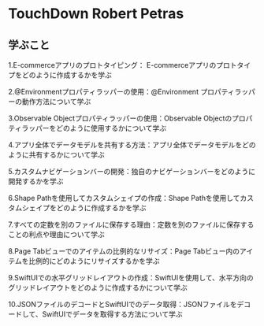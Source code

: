 #  TouchDown **Robert Petras**

## 学ぶこと
1.E-commerceアプリのプロトタイピング： E-commerceアプリのプロトタイプをどのように作成するかを学ぶ

2.@Environmentプロパティラッパーの使用：@Environment プロパティラッパーの動作方法について学ぶ

3.Observable Objectプロパティラッパーの使用：Observable Objectのプロパティラッパーをどのように使用するかについて学ぶ

4.アプリ全体でデータモデルを共有する方法：アプリ全体でデータモデルをどのように共有するかについて学ぶ

5.カスタムナビゲーションバーの開発：独自のナビゲーションバーをどのように開発するかを学ぶ

6.Shape Pathを使用してカスタムシェイプの作成：Shape Pathを使用してカスタムシェイプをどのように作成するかを学ぶ

7.すべての定数を別のファイルに保存する理由：定数を別のファイルに保存することの利点や理由について学ぶ

8.Page Tabビューでのアイテムの比例的なリサイズ：Page Tabビュー内のアイテムを比例的にどのようにリサイズするかを学ぶ

9.SwiftUIでの水平グリッドレイアウトの作成：SwiftUIを使用して、水平方向のグリッドレイアウトをどのように作成するかについて学ぶ

10.JSONファイルのデコードとSwiftUIでのデータ取得：JSONファイルをデコードして、SwiftUIでデータを取得する方法について学ぶ

